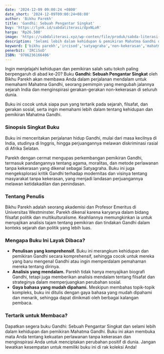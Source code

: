 ```yaml
---
date: '2024-12-09 09:00:24 +0800'
date_short: '2024-12-09T09:00:24+08:00'
author: 'Bikhu Parekh'
title: 'Gandhi: Sebuah Pengantar Singkat'
buy: 'https://lynk.id/sabdaliterasi/dpxNLoR'
harga: 'Rp26.500'
image: 'https://sabdaliterasi.xyz/wp-conten/file/produk/sabda-literasi-gandhi-sebuah-pengantar-singkat.jpg'
description: 'Selami lebih dalam kehidupan & pemikiran Mahatma Gandhi dalam buku Gandhi: Sebuah Pengantar Singkat karya Bikhu Parekh. Dapatkan buku inspiratif ini sekarang!'
keyword: ['bikhu parekh','ircisod','satyagraha','non-kekerasan','mahatma gandhi','sejarah india']
penerbit: 'IRCiSoD'
ISBN: '9786236166406'
---
```

<p>Ingin menjelajahi kehidupan dan pemikiran salah satu tokoh paling berpengaruh di abad ke-20? Buku <strong>Gandhi: Sebuah Pengantar Singkat</strong> oleh Bikhu Parekh akan membawa Anda dalam perjalanan mendalam untuk memahami Mahatma Gandhi, seorang pemimpin yang mengubah jalannya sejarah India dan menginspirasi gerakan-gerakan non-kekerasan di seluruh dunia.</p><p>Buku ini cocok untuk siapa pun yang tertarik pada sejarah, filsafat, dan gerakan sosial, serta ingin memahami lebih dalam tentang kehidupan dan pemikiran Mahatma Gandhi.</p><h3>Sinopsis Singkat Buku</h3><p>Buku ini menceritakan perjalanan hidup Gandhi, mulai dari masa kecilnya di India, studinya di Inggris, hingga perjuangannya melawan diskriminasi rasial di Afrika Selatan. </p><p>Parekh dengan cermat mengupas perkembangan pemikiran Gandhi, termasuk pandangannya tentang agama, moralitas, dan metode perlawanan tanpa kekerasan yang dikenal sebagai Satyagraha. Buku ini juga mengeksplorasi kritik Gandhi terhadap modernitas dan visinya tentang masyarakat tanpa kekerasan, yang menjadi landasan perjuangannya melawan ketidakadilan dan penindasan.</p><h3>Tentang Penulis</h3><p>Bikhu Parekh adalah seorang akademisi dan Profesor Emeritus di Universitas Westminster. Parekh dikenal karena karyanya dalam bidang filsafat politik dan multikulturalisme. Keahliannya memungkinkan ia untuk menyajikan analisis tajam tentang pemikiran dan tindakan Gandhi dalam konteks sejarah dan politik yang lebih luas.</p><h3>Mengapa Buku Ini Layak Dibaca?</h3><ul><li><strong>Penulisan yang komprehensif.</strong> Buku ini merangkum kehidupan dan pemikiran Gandhi secara komprehensif, sehingga cocok untuk mereka yang baru mengenal Gandhi atau ingin memperdalam pemahaman mereka tentang dirinya.</li><li><strong>Analisis yang mendalam.</strong> Parekh tidak hanya menyajikan biografi Gandhi, tetapi juga memberikan analisis mendalam tentang filsafat dan strateginya dalam memperjuangkan perubahan sosial.</li><li><strong>Gaya bahasa yang mudah dipahami.</strong> Meskipun membahas topik-topik kompleks, buku ini ditulis dengan gaya bahasa yang mudah dipahami dan menarik, sehingga dapat dinikmati oleh berbagai kalangan pembaca.</li></ul><h3>Tertarik untuk Membaca?</h3><p>Dapatkan segera buku Gandhi: Sebuah Pengantar Singkat dan selami lebih dalam kehidupan dan pemikiran Mahatma Gandhi. Buku ini akan membuka mata Anda tentang kekuatan perlawanan tanpa kekerasan dan menginspirasi Anda untuk menciptakan perubahan positif di dunia. Jangan lewatkan kesempatan untuk memiliki buku ini di rak koleksi Anda!</p>